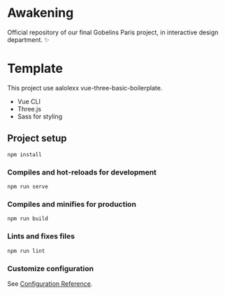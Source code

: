 # Awakening

Official repository of our final Gobelins Paris project, in interactive design department. ✨

# Template 

This project use aalolexx vue-three-basic-boilerplate.
* Vue CLI 
* Three.js
* Sass for styling

## Project setup
```
npm install
```

### Compiles and hot-reloads for development
```
npm run serve
```

### Compiles and minifies for production
```
npm run build
```

### Lints and fixes files
```
npm run lint
```

### Customize configuration
See [Configuration Reference](https://cli.vuejs.org/config/).
